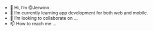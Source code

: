 - 👋 Hi, I’m @Jerwinn
- 🌱 I’m currently learning app development for both web and mobile.
- 💞️ I’m looking to collaborate on ...
- 📫 How to reach me ...

<!---
Jerwinn/Jerwinn is a ✨ special ✨ repository because its `README.md` (this file) appears on your GitHub profile.
You can click the Preview link to take a look at your changes.
--->
